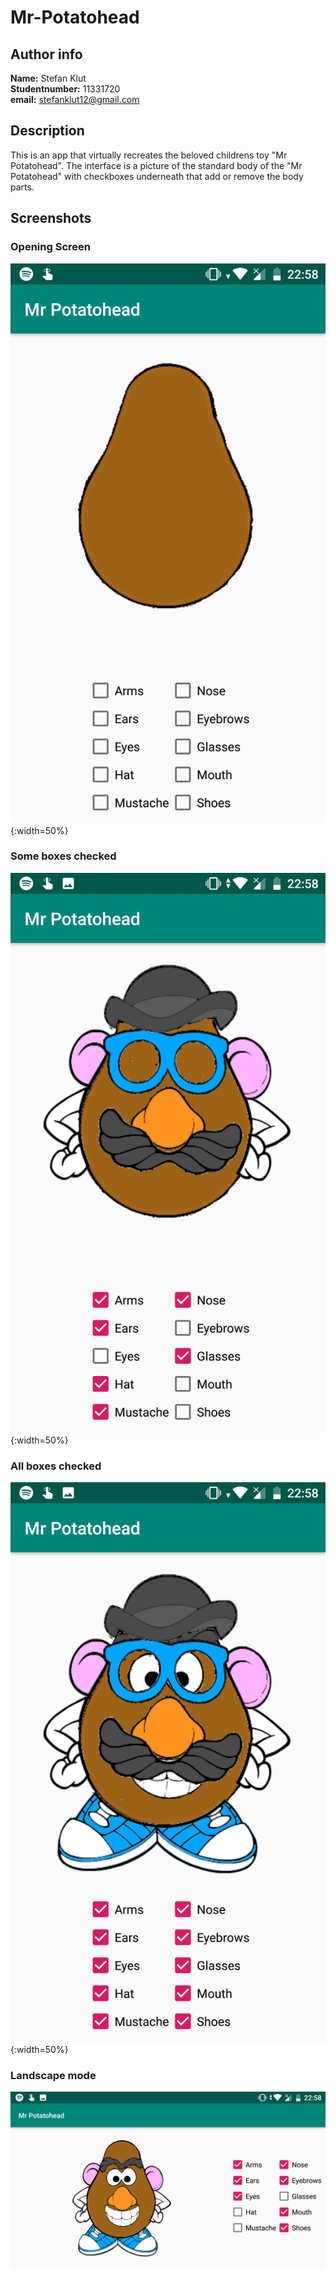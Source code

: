 # Mr-Potatohead

## Author info
**Name:** Stefan Klut <br>
**Studentnumber:** 11331720 <br>
**email:** stefanklut12@gmail.com

## Description
This is an app that virtually recreates the beloved childrens toy "Mr Potatohead". 
The interface is a picture of the standard body of the "Mr Potatohead" with checkboxes underneath that add or remove the body parts.

## Screenshots

### Opening Screen
![opening screen](doc/Screenshot_20181102-225809.png){:width=50%}

### Some boxes checked
![some boxes checked](doc/Screenshot_20181102-225834.png){:width=50%}

### All boxes checked
![all boxes checked](doc/Screenshot_20181102-225818.png){:width=50%}

### Landscape mode
![landscape mode](doc/Screenshot_20181102-225850.png)
      
